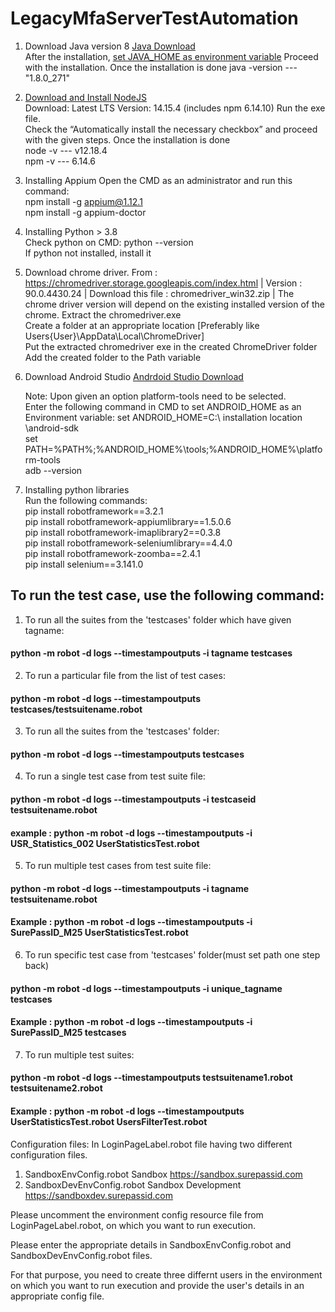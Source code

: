 # LegacyMfaServerTestAutomation

1. Download Java version 8 [Java Download](https://www.java.com/en/download/)   
After the installation, [set JAVA_HOME as environment variable](https://javatutorial.net/set-java-home-windows-10)
Proceed with the installation. Once the installation is done
java -version ---  "1.8.0_271"

2. [Download and Install NodeJS](https://nodejs.org/en/download/)   
Download: Latest LTS Version: 14.15.4 (includes npm 6.14.10)
Run the exe file.   
Check the “Automatically install the necessary checkbox” and proceed with the given steps. 
Once the installation is done  
node -v --- v12.18.4  
npm -v --- 6.14.6

3. Installing Appium
Open the CMD as an administrator and run this command:  
npm install -g appium@1.12.1  
npm install -g appium-doctor  

4. Installing Python > 3.8  
Check python on CMD: python --version  
If python not installed, install it  

5. Download chrome driver.
From : https://chromedriver.storage.googleapis.com/index.html
| Version : 90.0.4430.24
| Download this file : chromedriver_win32.zip | The chrome driver version will depend on the existing installed version of the chrome.
Extract the chromedriver.exe   
Create a folder at an appropriate location [Preferably like Users\{User}\AppData\Local\ChromeDriver\]    
Put the extracted chromedriver exe in the created ChromeDriver folder   
Add the created folder to the Path variable

6. Download Android Studio 
[Andrdoid Studio Download](https://developer.android.com/studio/install)

   Note: Upon given an option platform-tools need to be selected.  
Enter the following command in CMD to set ANDROID_HOME as an Environment variable: 
set ANDROID_HOME=C:\ installation location \android-sdk  
set PATH=%PATH%;%ANDROID_HOME%\tools;%ANDROID_HOME%\platform-tools   
adb --version 
	
7. Installing python libraries  
Run the following commands:  
pip install robotframework==3.2.1  
pip install robotframework-appiumlibrary==1.5.0.6  
pip install robotframework-imaplibrary2==0.3.8  
pip install robotframework-seleniumlibrary==4.4.0  
pip install robotframework-zoomba==2.4.1  
pip install selenium==3.141.0  



## To run the test case, use the following command:
1. To run all the suites from the 'testcases' folder which have given tagname:   
#### python -m robot  -d logs --timestampoutputs -i tagname testcases	

2. To run a particular file from the list of test cases:     
#### python -m robot  -d logs --timestampoutputs testcases/testsuitename.robot  

3. To run all the suites from the 'testcases' folder:   
#### python -m robot  -d logs --timestampoutputs testcases

4. To run a single test case from test suite file:
#### python -m robot -d logs --timestampoutputs -i testcaseid testsuitename.robot	
#### example : python -m robot -d logs --timestampoutputs -i USR_Statistics_002 UserStatisticsTest.robot

5. To run multiple test cases from test suite file:
#### python -m robot -d logs --timestampoutputs -i tagname testsuitename.robot	
#### Example : python -m robot -d logs --timestampoutputs -i SurePassID_M25 UserStatisticsTest.robot

6. To run specific test case from 'testcases' folder(must set path one step back)  
#### python -m robot -d logs --timestampoutputs -i unique_tagname testcases	
#### Example : python -m robot -d logs --timestampoutputs -i SurePassID_M25 testcases

7. To run multiple test suites:  
#### python -m robot -d logs --timestampoutputs testsuitename1.robot testsuitename2.robot	
#### Example : python -m robot -d logs --timestampoutputs UserStatisticsTest.robot UsersFilterTest.robot

Configuration files:
In LoginPageLabel.robot file having two different configuration files.
1. SandboxEnvConfig.robot Sandbox https://sandbox.surepassid.com
2. SandboxDevEnvConfig.robot Sandbox Development https://sandboxdev.surepassid.com

Please uncomment the environment config resource file from LoginPageLabel.robot, on which you want to run execution.

Please enter the appropriate details in SandboxEnvConfig.robot and SandboxDevEnvConfig.robot files.

For that purpose, you need to create three differnt users in the environment on which you want to run execution and provide the user's details in an appropriate config file.

